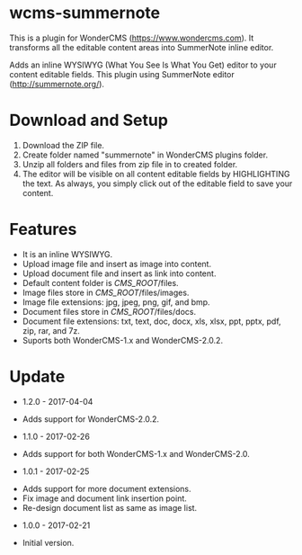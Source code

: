 # wcms-summernote
This is a plugin for WonderCMS (https://www.wondercms.com). It transforms all the editable content areas into SummerNote inline editor.

Adds an inline WYSIWYG (What You See Is What You Get) editor to your content editable fields. This plugin using SummerNote editor (http://summernote.org/).

# Download and Setup
1. Download the ZIP file.
2. Create folder named "summernote" in WonderCMS plugins folder.
3. Unzip all folders and files from zip file in to created folder.
4. The editor will be visible on all content editable fields by HIGHLIGHTING the text. As always, you simply click out of the editable field to save your content.

# Features
- It is an inline WYSIWYG.
- Upload image file and insert as image into content.
- Upload document file and insert as link into content.
- Default content folder is _CMS_ROOT_/files.
- Image files store in _CMS_ROOT_/files/images.
- Image file extensions: jpg, jpeg, png, gif, and bmp.
- Document files store in _CMS_ROOT_/files/docs.
- Document file extensions: txt, text, doc, docx, xls, xlsx, ppt, pptx, pdf, zip, rar, and 7z.
- Suports both WonderCMS-1.x and WonderCMS-2.0.2.

# Update
* 1.2.0 - 2017-04-04
 - Adds support for WonderCMS-2.0.2.
* 1.1.0 - 2017-02-26
 - Adds support for both WonderCMS-1.x and WonderCMS-2.0.
* 1.0.1 - 2017-02-25
 - Adds support for more document extensions.
 - Fix image and document link insertion point.
 - Re-design document list as same as image list.
* 1.0.0 - 2017-02-21
 - Initial version.
